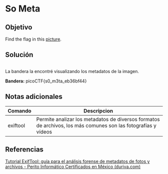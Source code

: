 # So Meta
## Objetivo

Find the flag in this [picture](https://jupiter.challenges.picoctf.org/static/89b371a46702a31aa9931a2a2b12f8bf/pico_img.png).
## Solución

```shell

```

La bandera la encontré visualizando los metadatos de la imagen.

**Bandera:** picoCTF{s0_m3ta_eb36bf44}
## Notas adicionales

|Comando| Descripcion|
|-|-|
|exiftool| Permite analizar los metadatos de diversos formatos de archivos, los más comunes son las fotografías y vídeos|
## Referencias

[Tutorial ExifTool: guía para el análisis forense de metadatos de fotos y archivos - Perito Informático Certificados en México (duriva.com)](https://duriva.com/exiftool-guia-para-el-analisis-forense-de-metadatos-de-fotos-y-archivos/)